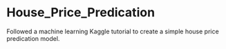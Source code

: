 # House_Price_Predication

Followed a machine learning Kaggle tutorial to create a simple house price predication model.
